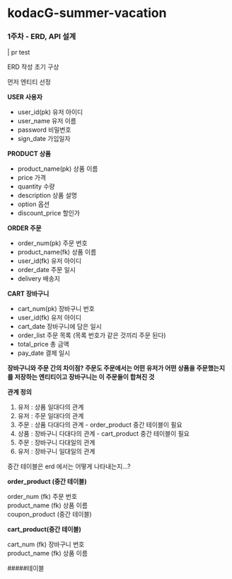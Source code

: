 # kodacG-summer-vacation

### 1주차 - ERD, API 설계
| pr test

ERD 작성 초기 구상

먼저 엔티티 선정

 **USER 사용자**
- user_id(pk) 유저 아이디
- user_name   유저 이름
- password    비밀번호
- sign_date   가입일자
  
**PRODUCT 상품**
- product_name(pk) 상품 이름 
- price            가격
- quantity         수량
- description      상품 설명
- option           옵션
- discount_price   할인가

  
 **ORDER 주문**
- order_num(pk)     주문 번호
- product_name(fk)  상품 이름
- user_id(fk)       유저 아이디
- order_date        주문 일시
- delivery         배송지
  
 **CART 장바구니**
- cart_num(pk)    장바구니 번호
- user_id(fk)     유저 아이디
- cart_date       장바구니에 담은 일시
- order_list      주문 목록 (목록 번호가 같은 것끼리 주문 된다)
- total_price     총 금액
- pay_date        결제 일시

**장바구니와 주문 간의 차이점? 주문도 주문에서는 어떤 유저가 어떤 상품을 주문했는지를 저장하는 엔티티이고 장바구니는 이 주문들이 합쳐진 것**

**관계 정의** 

1. 유저 : 상품     일대다의 관계 
2. 유저 : 주문     일대다의 관계
3. 주문 : 상품     다대다의 관계 - order_product 중간 테이블이 필요
4. 상품 : 장바구니 다대다의 관계 - cart_product 중간 테이블이 필요
5. 주문 : 장바구니 다대일의 관계 
6. 유저 : 장바구니 일대일의 관계

중간 테이블은 erd 에서는 어떻게 나타내는지...?

**order_product (중간 테이블)**   

order_num (fk) 주문 번호   
product_name (fk) 상품 이름   
coupon_product (중간 테이블)   

**cart_product(중간 테이블)**   

cart_num (fk) 장바구니 번호   
product_name (fk) 상품 이름   

#####테이블



  
  
